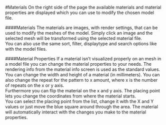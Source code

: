 #Materials
On the right side of the page the available materials and material properties are displayed which you can use to modify the chosen model file.

####Materials
The materials are images, with render settings, that can be used to modify the meshes of the model. Simply click an image and the selected mesh will be transformed using the selected material file.<br /> You can also use the same sort, filter, displaytype and search options like with the model files.

####Material Properties
If a material isn’t visualized properly on an mesh in a model file you can change the material properties to your needs. The rendering info from the material info screen is used as the standard values.<br />
You can change the width and height of a material (in millimeters). You can also change the repeat for the pattern to x amount, where x is the number of repeats on the x or y axis.<br />
Furthermore you can flip the material on the x and y axis. The placing point lets you change the coordinates from where the material starts.<br />
You can select the placing point from the list, change it with the X and Y values or just move the blue square around through the area. The material will automatically interact with the changes you make to the material properties.
